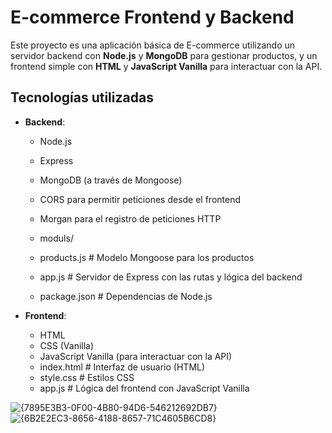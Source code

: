 # E-commerce Frontend y Backend

Este proyecto es una aplicación básica de E-commerce utilizando un servidor backend con **Node.js** y **MongoDB** para gestionar productos, y un frontend simple con **HTML** y **JavaScript Vanilla** para interactuar con la API.

## Tecnologías utilizadas

- **Backend**:
  - Node.js
  - Express
  - MongoDB (a través de Mongoose)
  - CORS para permitir peticiones desde el frontend
  - Morgan para el registro de peticiones HTTP

  - moduls/
  - products.js          # Modelo Mongoose para los productos
  - app.js                 # Servidor de Express con las rutas y lógica del backend
  - package.json           # Dependencias de Node.js

- **Frontend**:
  - HTML
  - CSS (Vanilla)
  - JavaScript Vanilla (para interactuar con la API)
  - index.html             # Interfaz de usuario (HTML)
  - style.css              # Estilos CSS
  - app.js                 # Lógica del frontend con JavaScript Vanilla


![{7895E3B3-0F00-4B80-94D6-546212692DB7}](https://github.com/user-attachments/assets/0d61764c-0f0a-4d7a-b756-b5e8b8c16064)
![{6B2E2EC3-8656-4188-8657-71C4605B6CD8}](https://github.com/user-attachments/assets/c8d985d8-2811-498b-80f4-31700cad1b1a)


